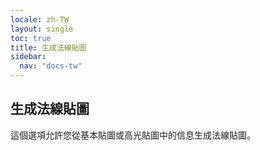 ```yaml
---
locale: zh-TW
layout: single
toc: true
title: 生成法線貼圖
sidebar:
  nav: "docs-tw"
---
```

## 生成法線貼圖
這個選項允許您從基本貼圖或高光貼圖中的信息生成法線貼圖。